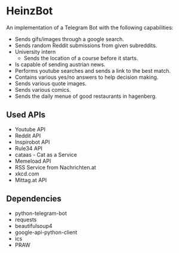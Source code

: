 # HeinzBot

An implementation of a Telegram Bot with the following capabilities:

* Sends gifs/images through a google search.
* Sends random Reddit submissions from given subreddits.
* University intern
  * Sends the location of a course before it starts.
* Is capable of sending austrian news.
* Performs youtube searches and sends a link to the best match.
* Contains various yes/no answers to help decision making.
* Sends various quote images.
* Sends various comics.
* Sends the daily menue of good restaurants in hagenberg.


## Used APIs

* Youtube API 
* Reddit API
* Inspirobot API
* Rule34 API
* cataas - Cat as a Service
* Memeload API
* RSS Service from Nachrichten.at
* xkcd.com
* Mittag.at API


## Dependencies

* python-telegram-bot
* requests
* beautifulsoup4
* google-api-python-client
* ics
* PRAW
